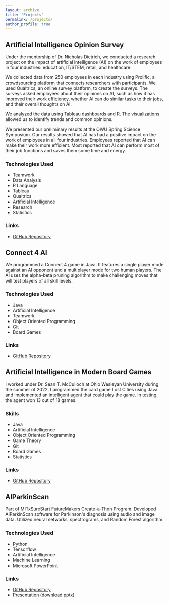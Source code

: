 ```yaml
---
layout: archive
title: "Projects"
permalink: /projects/
author_profile: true
---
```


## Artificial Intelligence Opinion Survey

Under the mentorship of Dr. Nicholas Dietrich, we conducted a research project on the impact of artificial intelligence (AI) on the work of employees in four industries: education, IT/STEM, retail, and healthcare.

We collected data from 250 employees in each industry using Prolific, a crowdsourcing platform that connects researchers with participants. We used Qualtrics, an online survey platform, to create the surveys. The surveys asked employees about their opinions on AI, such as how it has improved their work efficiency, whether AI can do similar tasks to their jobs, and their overall thoughts on AI.

We analyzed the data using Tableau dashboards and R. The visualizations allowed us to identify trends and common opinions.

We presented our preliminary results at the OWU Spring Science Symposium. Our results showed that AI has had a positive impact on the work of employees in all four industries. Employees reported that AI can make their work more efficient. Most reported that AI can perform most of their job functions and saves them some time and energy.

### Technologies Used

- Teamwork
- Data Analysis
- R Language
- Tableau
- Qualtrics
- Artificial Intelligence
- Research
- Statistics

### Links

- [GitHub Repository](https://github.com/Aadarsha2002/DATA490)

## Connect 4 AI

We programmed a Connect 4 game in Java. It features a single player mode against an AI opponent and a multiplayer mode for two human players. The AI uses the alpha-beta pruning algorithm to make challenging moves that will test players of all skill levels.

### Technologies Used

- Java
- Artificial Intelligence
- Teamwork
- Object Oriented Programming
- Git
- Board Games

### Links

- [GitHub Repository](https://github.com/Aadarsha2002/CS340Final-Connect4)

## Artificial Intelligence in Modern Board Games

I worked under Dr. Sean T. McCulloch at Ohio Wesleyan University during the summer of 2022. I programmed the card game Lost Cities using Java and implemented an intelligent agent that could play the game. In testing, the agent won 13 out of 18 games.

### Skills

- Java
- Artificial Intelligence
- Object Oriented Programming
- Game Theory
- Git
- Board Games
- Statistics

### Links

- [GitHub Repository](https://github.com/Aadarsha2002/LostCities)

## AIParkinScan

Part of MITxSureStart FutureMakers Create-a-Thon Program.
Developed AIParkinScan software for Parkinson's diagnosis using audio and image data.
Utilized neural networks, spectrograms, and Random Forest algorithm.

### Technologies Used

- Python
- Tensorflow
- Artificial Intelligence
- Machine Learning
- Microsoft PowerPoint

### Links

- [GitHub Repository](https://github.com/Aadarsha2002/AIPS)
- [Presentation (download pptx)](https://docs.google.com/presentation/d/10910WNa3CjiXIcH_T5OIXyOuOTiVKFHr/export/pptx)
